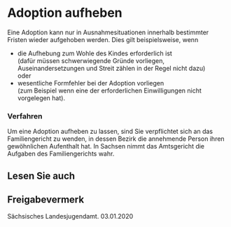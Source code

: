 # Adoption aufheben

Eine Adoption kann nur in Ausnahmesituationen innerhalb bestimmter Fristen wieder aufgehoben werden. Dies gilt beispielsweise, wenn

* die Aufhebung zum Wohle des Kindes erforderlich ist  
  (dafür müssen schwerwiegende Gründe vorliegen, Auseinandersetzungen und Streit zählen in der Regel nicht dazu)  
  oder
* wesentliche Formfehler bei der Adoption vorliegen  
   (zum Beispiel wenn eine der erforderlichen Einwilligungen nicht vorgelegen hat).

### Verfahren

Um eine Adoption aufheben zu lassen, sind Sie verpflichtet sich an das Familiengericht zu wenden, in dessen Bezirk die annehmende Person ihren gewöhnlichen Aufenthalt hat. In Sachsen nimmt das Amtsgericht die Aufgaben des Familiengerichts wahr.

## Lesen Sie auch

## Freigabevermerk

Sächsisches Landesjugendamt. 03.01.2020
